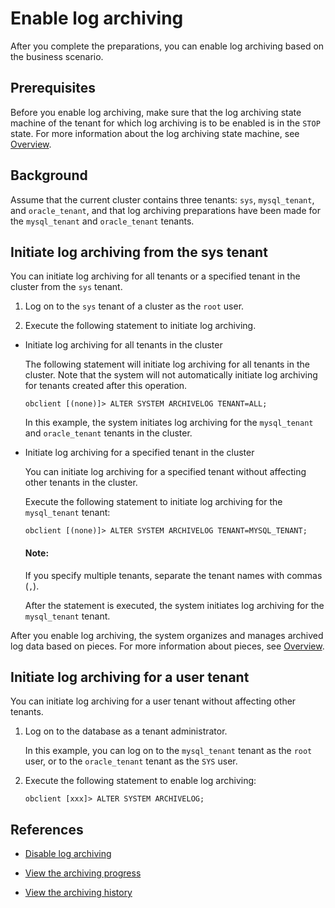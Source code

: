 # Enable log archiving

After you complete the preparations, you can enable log archiving based on the business scenario.

## Prerequisites

Before you enable log archiving, make sure that the log archiving state machine of the tenant for which log archiving is to be enabled is in the `STOP` state. For more information about the log archiving state machine, see [Overview](1.overview-of-log-archive.md).

## Background

Assume that the current cluster contains three tenants: `sys`, `mysql_tenant`, and `oracle_tenant`, and that log archiving preparations have been made for the `mysql_tenant` and `oracle_tenant` tenants.

## Initiate log archiving from the sys tenant

You can initiate log archiving for all tenants or a specified tenant in the cluster from the `sys` tenant.

1. Log on to the `sys` tenant of a cluster as the `root` user.

2. Execute the following statement to initiate log archiving.

* Initiate log archiving for all tenants in the cluster

   The following statement will initiate log archiving for all tenants in the cluster. Note that the system will not automatically initiate log archiving for tenants created after this operation.

   ```shell
   obclient [(none)]> ALTER SYSTEM ARCHIVELOG TENANT=ALL;
   ```

   In this example, the system initiates log archiving for the `mysql_tenant` and `oracle_tenant` tenants in the cluster.

* Initiate log archiving for a specified tenant in the cluster

   You can initiate log archiving for a specified tenant without affecting other tenants in the cluster.

   Execute the following statement to initiate log archiving for the `mysql_tenant` tenant:

   ```shell
   obclient [(none)]> ALTER SYSTEM ARCHIVELOG TENANT=MYSQL_TENANT;
   ```

    <main id="notice" type='explain'>
    <h4>Note:</h4>
    <p>If you specify multiple tenants, separate the tenant names with commas (<code>,</code>). </p>
    </main>

   After the statement is executed, the system initiates log archiving for the `mysql_tenant` tenant.

After you enable log archiving, the system organizes and manages archived log data based on pieces. For more information about pieces, see [Overview](1.overview-of-log-archive.md).

## Initiate log archiving for a user tenant

You can initiate log archiving for a user tenant without affecting other tenants.

1. Log on to the database as a tenant administrator.

   In this example, you can log on to the `mysql_tenant` tenant as the `root` user, or to the `oracle_tenant` tenant as the `SYS` user.

2. Execute the following statement to enable log archiving:

   ```shell
   obclient [xxx]> ALTER SYSTEM ARCHIVELOG;
   ```

## References

* [Disable log archiving](4.stop-log-archive.md)

* [View the archiving progress](6.view-log-archive-progress.md)

* [View the archiving history](7.view-log-archive-history.md)
